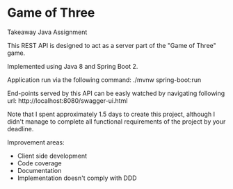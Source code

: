 # Game of Three

Takeaway Java Assignment

This REST API is designed to act as a server part of the "Game of Three" game.

Implemented using Java 8 and Spring Boot 2.

Application run via the following command: ./mvnw spring-boot:run

End-points served by this API can be easly watched by navigating following url: http://localhost:8080/swagger-ui.html

Note that I spent approximately 1.5 days to create this project, although I didn't manage to complete all functional requirements of the project by your deadline.
 
Improvement areas: 
 - Client side development
 - Code coverage 
 - Documentation
 - Implementation doesn't comply with DDD
